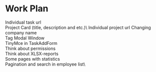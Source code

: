 # Work Plan

Individual task url\
Project Card (title, description and etc.)\\
Individual project url
Changing company name\
Tag Modal Window\
TinyMce in TaskAddForm\
Think about permissions\
Think about XLSX-reports\
Some pages with statistics\
Pagination and search in employee list\
